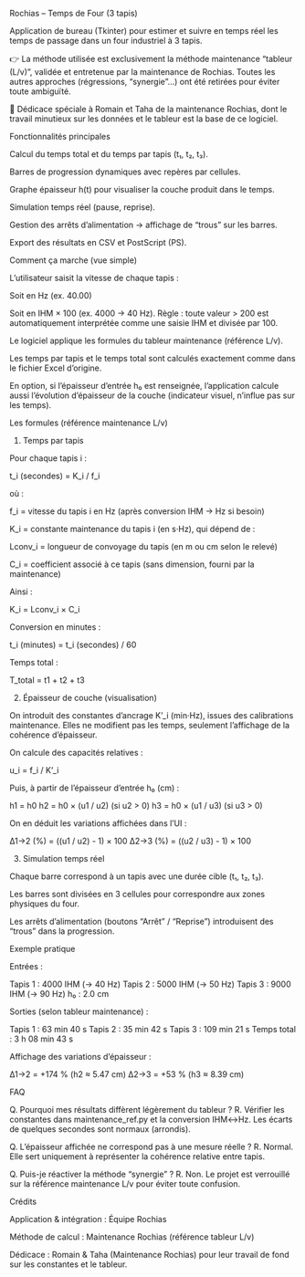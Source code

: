Rochias – Temps de Four (3 tapis)

Application de bureau (Tkinter) pour estimer et suivre en temps réel les temps de passage dans un four industriel à 3 tapis.

👉 La méthode utilisée est exclusivement la méthode maintenance “tableur (L/v)”, validée et entretenue par la maintenance de Rochias.
Toutes les autres approches (régressions, “synergie”…) ont été retirées pour éviter toute ambiguïté.

📌 Dédicace spéciale à Romain et Taha de la maintenance Rochias, dont le travail minutieux sur les données et le tableur est la base de ce logiciel.

Fonctionnalités principales

Calcul du temps total et du temps par tapis (t₁, t₂, t₃).

Barres de progression dynamiques avec repères par cellules.

Graphe épaisseur h(t) pour visualiser la couche produit dans le temps.

Simulation temps réel (pause, reprise).

Gestion des arrêts d’alimentation → affichage de “trous” sur les barres.

Export des résultats en CSV et PostScript (PS).

Comment ça marche (vue simple)

L’utilisateur saisit la vitesse de chaque tapis :

Soit en Hz (ex. 40.00)

Soit en IHM × 100 (ex. 4000 → 40 Hz).
Règle : toute valeur > 200 est automatiquement interprétée comme une saisie IHM et divisée par 100.

Le logiciel applique les formules du tableur maintenance (référence L/v).

Les temps par tapis et le temps total sont calculés exactement comme dans le fichier Excel d’origine.

En option, si l’épaisseur d’entrée h₀ est renseignée, l’application calcule aussi l’évolution d’épaisseur de la couche (indicateur visuel, n’influe pas sur les temps).

Les formules (référence maintenance L/v)
1. Temps par tapis

Pour chaque tapis i :

t_i (secondes) = K_i / f_i


où :

f_i = vitesse du tapis i en Hz (après conversion IHM → Hz si besoin)

K_i = constante maintenance du tapis i (en s·Hz), qui dépend de :

Lconv_i = longueur de convoyage du tapis (en m ou cm selon le relevé)

C_i = coefficient associé à ce tapis (sans dimension, fourni par la maintenance)

Ainsi :

K_i = Lconv_i × C_i


Conversion en minutes :

t_i (minutes) = t_i (secondes) / 60


Temps total :

T_total = t1 + t2 + t3

2. Épaisseur de couche (visualisation)

On introduit des constantes d’ancrage K’_i (min·Hz), issues des calibrations maintenance.
Elles ne modifient pas les temps, seulement l’affichage de la cohérence d’épaisseur.

On calcule des capacités relatives :

u_i = f_i / K’_i


Puis, à partir de l’épaisseur d’entrée h₀ (cm) :

h1 = h0
h2 = h0 × (u1 / u2)   (si u2 > 0)
h3 = h0 × (u1 / u3)   (si u3 > 0)


On en déduit les variations affichées dans l’UI :

Δ1→2 (%) = ((u1 / u2) - 1) × 100
Δ2→3 (%) = ((u2 / u3) - 1) × 100

3. Simulation temps réel

Chaque barre correspond à un tapis avec une durée cible (t₁, t₂, t₃).

Les barres sont divisées en 3 cellules pour correspondre aux zones physiques du four.

Les arrêts d’alimentation (boutons “Arrêt” / “Reprise”) introduisent des “trous” dans la progression.

Exemple pratique

Entrées :

Tapis 1 : 4000 IHM (→ 40 Hz)
Tapis 2 : 5000 IHM (→ 50 Hz)
Tapis 3 : 9000 IHM (→ 90 Hz)
h₀ : 2.0 cm


Sorties (selon tableur maintenance) :

Tapis 1 : 63 min 40 s
Tapis 2 : 35 min 42 s
Tapis 3 : 109 min 21 s
Temps total : 3 h 08 min 43 s


Affichage des variations d’épaisseur :

Δ1→2 = +174 % (h2 ≈ 5.47 cm)
Δ2→3 = +53 %  (h3 ≈ 8.39 cm)



FAQ

Q. Pourquoi mes résultats diffèrent légèrement du tableur ?
R. Vérifier les constantes dans maintenance_ref.py et la conversion IHM↔Hz. Les écarts de quelques secondes sont normaux (arrondis).

Q. L’épaisseur affichée ne correspond pas à une mesure réelle ?
R. Normal. Elle sert uniquement à représenter la cohérence relative entre tapis.

Q. Puis-je réactiver la méthode “synergie” ?
R. Non. Le projet est verrouillé sur la référence maintenance L/v pour éviter toute confusion.

Crédits

Application & intégration : Équipe Rochias

Méthode de calcul : Maintenance Rochias (référence tableur L/v)

Dédicace : Romain & Taha (Maintenance Rochias) pour leur travail de fond sur les constantes et le tableur.

